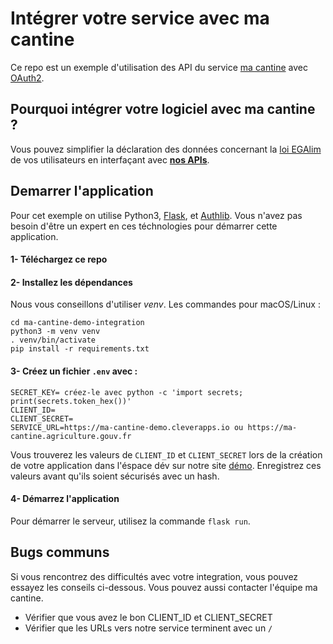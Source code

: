 # Intégrer votre service avec ma cantine

Ce repo est un exemple d'utilisation des API du service [ma cantine](https://github.com/betagouv/ma-cantine) avec [OAuth2](https://www.oauth.com/).

## Pourquoi intégrer votre logiciel avec ma cantine ?

Vous pouvez simplifier la déclaration des données concernant la [loi EGAlim](https://ma-cantine.agriculture.gouv.fr/mesures-phares/) de vos utilisateurs en interfaçant avec [**nos APIs**](https://ma-cantine.agriculture.gouv.fr/swagger-ui/).

## Demarrer l'application

Pour cet exemple on utilise Python3, [Flask](https://flask.palletsprojects.com/en/2.2.x/), et [Authlib](https://docs.authlib.org/en/latest/client/flask.html). Vous n'avez pas besoin d'être un expert en ces téchnologies pour démarrer cette application.

#### 1- Téléchargez ce repo

#### 2- Installez les dépendances 

Nous vous conseillons d'utiliser *venv*. Les commandes pour macOS/Linux :

```
cd ma-cantine-demo-integration
python3 -m venv venv
. venv/bin/activate
pip install -r requirements.txt
```

#### 3- Créez un fichier `.env` avec :

```
SECRET_KEY= créez-le avec python -c 'import secrets; print(secrets.token_hex())'
CLIENT_ID= 
CLIENT_SECRET=
SERVICE_URL=https://ma-cantine-demo.cleverapps.io ou https://ma-cantine.agriculture.gouv.fr
```

Vous trouverez les valeurs de `CLIENT_ID` et `CLIENT_SECRET` lors de la création de votre application dans l'éspace dév sur notre site [démo](https://ma-cantine-demo.cleverapps.io/developpement-et-apis/). Enregistrez ces valeurs avant qu'ils soient sécurisés avec un hash.

#### 4- Démarrez l'application

Pour démarrer le serveur, utilisez la commande `flask run`.

## Bugs communs

Si vous rencontrez des difficultés avec votre integration, vous pouvez essayez les conseils ci-dessous. Vous pouvez aussi contacter l'équipe ma cantine.

- Vérifier que vous avez le bon CLIENT_ID et CLIENT_SECRET
- Vérifier que les URLs vers notre service terminent avec un `/`
